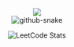 <div align="center">

  <!-- dynamic typing effect 动态打字效果 -->
  <div>
    <a href="https://blog.csdn.net/weixin_62533201">
      <img src="https://readme-typing-svg.demolab.com?font=Fira+Code&pause=1000&width=435&lines=fmt.Println(%22Hello%2C%20World%22);Hello World!&center=true&size=27" />
    </a>
  </div>
  
  <!-- Snake Code Contribution Map 贪吃蛇代码贡献图 -->
  <picture>
    <source media="(prefers-color-scheme: dark)" srcset="https://cdn.jsdelivr.net/gh/ricejson/ricejson/profile-snake-contrib/github-contribution-grid-snake-dark.svg" />
    <source media="(prefers-color-scheme: light)" srcset="https://cdn.jsdelivr.net/gh/ricejson/ricejson/profile-snake-contrib/github-contribution-grid-snake.svg" />
    <img alt="github-snake" src="https://cdn.jsdelivr.net/gh/ricejson/ricejson/profile-snake-contrib/github-contribution-grid-snake-dark.svg" />
  </picture>

  <!-- LeetCode 热力图显示 -->
  ![LeetCode Stats](https://leetcard.jacoblin.cool/ricejson?theme=light&font=ABeeZee&ext=heatmap&site=cn)
</div>
